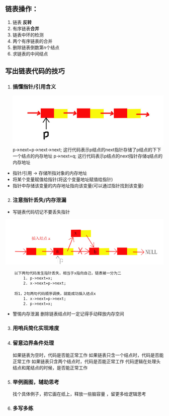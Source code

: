 ## 链表操作：

  1. 链表 **反转**
  2. 有序链表**合并**
  3. 链表中环的检测
  4. 两个有序链表的合并
  5. 删除链表倒数第n个结点
  6. 求链表的中间结点

## 写出链表代码的技巧

1. ### **搞懂**指针/引用含义
   ![链表\_1](../jpg/%E9%93%BE%E8%A1%A8_1.jpg)
   p->next=p->next->next;
   这行代码表示p结点的next指针存储了p结点的下下一个结点的内存地址
   p->next=q;
   这行代码表示p结点的next指针存储q结点的内存地址

- 指针/引用 →  存储所指对象的内存地址
- 将某个变量赋值给指针(将这个变量地址赋值给指针)
- 指针中存储该变量的内存地址指向该变量(可以通过指针找到该变量)

2. ### **注意**指针丢失/内存泄漏
 * 写链表代码切记不要丢失指针
     
 
     
![链表_2](../jpg/%E9%93%BE%E8%A1%A8_2.jpg)
~~~~
    以下两句代码发生指针丢失，相当于x指向自己，链表被一分为二
        1. p->next=x;
        2. x->next=p->next;
    
    将1，2句两句代码顺序调换，就能成功插入结点x
        1. x->next=p->next;
        2. p->next=x;
~~~~

    
* 警惕内存泄漏
  删除链表结点时一定记得手动释放内存空间

3. ### 用**哨兵**简化实现难度
4. ### 留意**边界条件**处理
     如果链表为空时，代码是否能正常工作
     如果链表只含一个结点时，代码是否能正常工作
     如果链表只含两个结点时，代码是否能正常工作
     代码逻辑在处理头结点和尾结点的时候，是否能正常工作  
 5. ### 举例**画图**，辅助思考
      找个具体例子，把它画在纸上，释放一些脑容量 ，留更多给逻辑思考
  6. ### 多写多练

